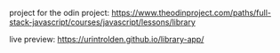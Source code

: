 project for the odin project: https://www.theodinproject.com/paths/full-stack-javascript/courses/javascript/lessons/library

live preview: https://urintrolden.github.io/library-app/
